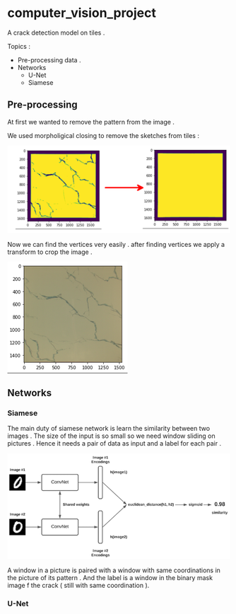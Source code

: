 # computer_vision_project

A crack detection model on tiles . 

Topics : 
* Pre-processing data . 
* Networks 
    * U-Net
    * Siamese

## Pre-processing

At first we wanted to remove the pattern from the image . 

We used morpholigical closing to remove the sketches from tiles : 

![closing](https://github.com/parsaeisa/computer_vision_project/blob/master/pictures/closing.png)

Now we can find the vertices very easily . after finding vertices we apply a transform to crop the image . 

![cropped image](https://github.com/parsaeisa/computer_vision_project/blob/master/pictures/cropped.png)


## Networks
### Siamese

The main duty of siamese network is learn the similarity between two images . The size of the input is so small so we need window sliding 
on pictures . Hence it needs a pair of data as input and a label for each pair .

![Siamese network](https://github.com/parsaeisa/computer_vision_project/blob/master/pictures/keras_siamese_networks_process.webp)

A window in a picture is paired with a window with same coordinations in the picture of its pattern . 
And the label is a window in the binary mask image f the crack ( still with same coordination ).



### U-Net